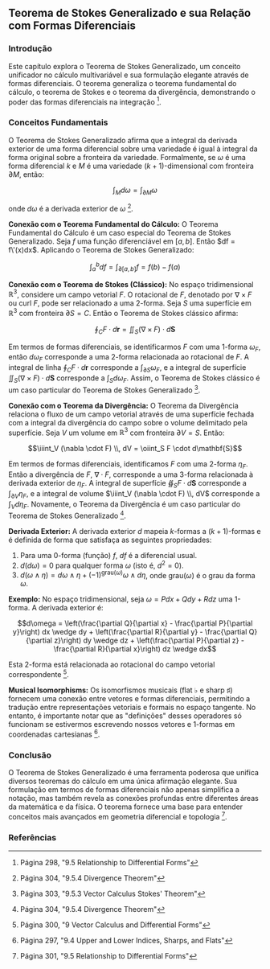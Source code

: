 ## Teorema de Stokes Generalizado e sua Relação com Formas Diferenciais

### Introdução
Este capítulo explora o Teorema de Stokes Generalizado, um conceito unificador no cálculo multivariável e sua formulação elegante através de formas diferenciais. O teorema generaliza o teorema fundamental do cálculo, o teorema de Stokes e o teorema da divergência, demonstrando o poder das formas diferenciais na integração [^298].

### Conceitos Fundamentais
O Teorema de Stokes Generalizado afirma que a integral da derivada exterior de uma forma diferencial sobre uma variedade é igual à integral da forma original sobre a fronteira da variedade. Formalmente, se $\omega$ é uma forma diferencial $k$ e $M$ é uma variedade $(k+1)$-dimensional com fronteira $\partial M$, então:

$$\int_M d\omega = \int_{\partial M} \omega$$

onde $d\omega$ é a derivada exterior de $\omega$ [^304].

**Conexão com o Teorema Fundamental do Cálculo:**
O Teorema Fundamental do Cálculo é um caso especial do Teorema de Stokes Generalizado. Seja $f$ uma função diferenciável em $[a, b]$. Então $df = f\'(x)dx$. Aplicando o Teorema de Stokes Generalizado:

$$\int_a^b df = \int_{\partial [a,b]} f = f(b) - f(a)$$

**Conexão com o Teorema de Stokes (Clássico):**
No espaço tridimensional $\mathbb{R}^3$, considere um campo vetorial $F$. O rotacional de $F$, denotado por $\nabla \times F$ ou $\text{curl } F$, pode ser relacionado a uma 2-forma. Seja $S$ uma superfície em $\mathbb{R}^3$ com fronteira $\partial S = C$. Então o Teorema de Stokes clássico afirma:

$$\oint_C F \cdot d\mathbf{r} = \iint_S (\nabla \times F) \cdot d\mathbf{S}$$

Em termos de formas diferenciais, se identificarmos $F$ com uma 1-forma $\omega_F$, então $d\omega_F$ corresponde a uma 2-forma relacionada ao rotacional de $F$. A integral de linha $\oint_C F \cdot d\mathbf{r}$ corresponde a $\int_{\partial S} \omega_F$, e a integral de superfície $\iint_S (\nabla \times F) \cdot d\mathbf{S}$ corresponde a $\int_S d\omega_F$. Assim, o Teorema de Stokes clássico é um caso particular do Teorema de Stokes Generalizado [^303].

**Conexão com o Teorema da Divergência:**
O Teorema da Divergência relaciona o fluxo de um campo vetorial através de uma superfície fechada com a integral da divergência do campo sobre o volume delimitado pela superfície. Seja $V$ um volume em $\mathbb{R}^3$ com fronteira $\partial V = S$. Então:

$$\iiint_V (\nabla \cdot F) \\, dV = \oiint_S F \cdot d\mathbf{S}$$

Em termos de formas diferenciais, identificamos $F$ com uma 2-forma $\eta_F$. Então a divergência de $F$, $\nabla \cdot F$, corresponde a uma 3-forma relacionada à derivada exterior de $\eta_F$. A integral de superfície $\oiint_S F \cdot d\mathbf{S}$ corresponde a $\int_{\partial V} \eta_F$, e a integral de volume $\iiint_V (\nabla \cdot F) \\, dV$ corresponde a $\int_V d\eta_F$. Novamente, o Teorema da Divergência é um caso particular do Teorema de Stokes Generalizado [^304].

**Derivada Exterior:**
A derivada exterior $d$ mapeia $k$-formas a $(k+1)$-formas e é definida de forma que satisfaça as seguintes propriedades:
1.  Para uma 0-forma (função) $f$, $df$ é a diferencial usual.
2.  $d(d\omega) = 0$ para qualquer forma $\omega$ (isto é, $d^2 = 0$).
3.  $d(\omega \wedge \eta) = d\omega \wedge \eta + (-1)^{\text{grau}(\omega)} \omega \wedge d\eta$, onde $\text{grau}(\omega)$ é o grau da forma $\omega$.

**Exemplo:** No espaço tridimensional, seja $\omega = P dx + Q dy + R dz$ uma 1-forma. A derivada exterior é:

$$d\omega = \left(\frac{\partial Q}{\partial x} - \frac{\partial P}{\partial y}\right) dx \wedge dy + \left(\frac{\partial R}{\partial y} - \frac{\partial Q}{\partial z}\right) dy \wedge dz + \left(\frac{\partial P}{\partial z} - \frac{\partial R}{\partial x}\right) dz \wedge dx$$

Esta 2-forma está relacionada ao rotacional do campo vetorial correspondente [^300].

**Musical Isomorphisms:**
Os isomorfismos musicais (flat $♭$ e sharp $♯$) fornecem uma conexão entre vetores e formas diferenciais, permitindo a tradução entre representações vetoriais e formais no espaço tangente. No entanto, é importante notar que as "definições" desses operadores só funcionam se estivermos escrevendo nossos vetores e 1-formas em coordenadas cartesianas [^297].

### Conclusão
O Teorema de Stokes Generalizado é uma ferramenta poderosa que unifica diversos teoremas do cálculo em uma única afirmação elegante. Sua formulação em termos de formas diferenciais não apenas simplifica a notação, mas também revela as conexões profundas entre diferentes áreas da matemática e da física. O teorema fornece uma base para entender conceitos mais avançados em geometria diferencial e topologia [^301].

### Referências
[^298]: Página 298, "9.5 Relationship to Differential Forms"
[^304]: Página 304, "9.5.4 Divergence Theorem"
[^303]: Página 303, "9.5.3 Vector Calculus Stokes' Theorem"
[^300]: Página 300, "9 Vector Calculus and Differential Forms"
[^297]: Página 297, "9.4 Upper and Lower Indices, Sharps, and Flats"
[^301]: Página 301, "9.5 Relationship to Differential Forms"

<!-- END -->